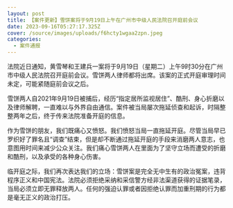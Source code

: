 ```yaml
---
layout: post
title: 【案件更新】雪饼案将于9月19日上午在广州市中级人民法院召开庭前会议
date: 2023-09-16T05:27:17.325Z
cover: /source/images/uploads/f6hcty1wgaa2zpn.jpeg
categories:
  - 案件通报
---
```

法院近日通知，黄雪琴和王建兵一案将于9月19日（星期二）上午9时30分在广州市中级人民法院召开庭前会议。雪饼两人律师都将出席。该案的正式开庭审理时间未定，可能紧随庭前会议之后。

雪饼两人自2021年9月19日被捕后，经历“指定居所监视居住”、酷刑、身心折磨以及律师解聘，一直难以与外界自由通信。案件被当局屡次拖延侦查和起诉，时隔整整两年之后，终于传来法院准备开庭的信息。

作为雪饼的朋友，我们既痛心又愤怒。我们愤怒当局一直拖延开庭。尽管当局早已罗织好了罪名且“调查”结束，但是却不断通过拖延开庭的手段来消磨两人意志，也意图用时间来减少公众关注。我们痛心雪饼两人在里面为了坚守立场而遭受的折磨和酷刑，以及承受的各种身心伤害。

临开庭之际，我们再次表达我们的立场：雪饼案是完全无中生有的政治冤案，违背程序正义和中国宪法。法院必须拒绝采纳和采信警方经非法渠道获得的证据笔录，当局必须立即无罪释放两人。任何的强迫认罪或者因拒绝认罪而加重刑期的行为都是毫无正义的政治打压。

